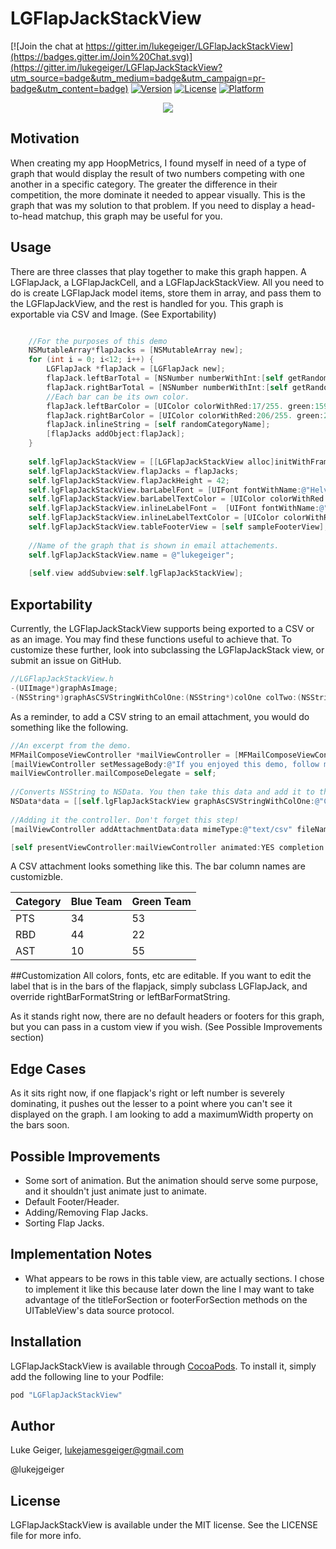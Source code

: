 # LGFlapJackStackView

[![Join the chat at https://gitter.im/lukegeiger/LGFlapJackStackView](https://badges.gitter.im/Join%20Chat.svg)](https://gitter.im/lukegeiger/LGFlapJackStackView?utm_source=badge&utm_medium=badge&utm_campaign=pr-badge&utm_content=badge)
[![Version](https://img.shields.io/cocoapods/v/LGFlapJackStackView.svg?style=flat)](http://cocoapods.org/pods/LGFlapJackStackView)
[![License](https://img.shields.io/cocoapods/l/LGFlapJackStackView.svg?style=flat)](http://cocoapods.org/pods/LGFlapJackStackView)
[![Platform](https://img.shields.io/cocoapods/p/LGFlapJackStackView.svg?style=flat)](http://cocoapods.org/pods/LGFlapJackStackView)

<p align="center">
  <img src="https://raw.githubusercontent.com/lukegeiger/LGFlapJackStackView/master/lukegeiger-flapjackstackview-ios-objective-c-detroit.png">
</p>

## Motivation
When creating my app HoopMetrics, I found myself in need of a type of graph that would display the result of two numbers competing with one another in a specific category. The greater the difference in their competition, the more dominate it needed to appear visually. This is the graph that was my solution to that problem. If you need to display a head-to-head matchup, this graph may be useful for you.

## Usage
There are three classes that play together to make this graph happen. A LGFlapJack, a LGFlapJackCell, and a LGFlapJackStackView. All you need to do is create LGFlapJack model items, store them in array, and pass them to the LGFlapJackView, and the rest is handled for you. This graph is exportable via CSV and Image. (See Exportability)

```objective-c

    //For the purposes of this demo
    NSMutableArray*flapJacks = [NSMutableArray new];
    for (int i = 0; i<12; i++) {
        LGFlapJack *flapJack = [LGFlapJack new];
        flapJack.leftBarTotal = [NSNumber numberWithInt:[self getRandomNumberBetween:0 to:100]];
        flapJack.rightBarTotal = [NSNumber numberWithInt:[self getRandomNumberBetween:0 to:100]];
        //Each bar can be its own color.
        flapJack.leftBarColor = [UIColor colorWithRed:17/255. green:159/255. blue:194/255. alpha:1.0];
        flapJack.rightBarColor = [UIColor colorWithRed:206/255. green:218/255. blue:60/255. alpha:1.0];
        flapJack.inlineString = [self randomCategoryName];
        [flapJacks addObject:flapJack];
    }
    
    self.lgFlapJackStackView = [[LGFlapJackStackView alloc]initWithFrame:self.view.bounds];
    self.lgFlapJackStackView.flapJacks = flapJacks;
    self.lgFlapJackStackView.flapJackHeight = 42;
    self.lgFlapJackStackView.barLabelFont = [UIFont fontWithName:@"HelveticaNeue-Light" size:12];
    self.lgFlapJackStackView.barLabelTextColor = [UIColor colorWithRed:85/255. green:85/255. blue:85/255. alpha:1.0];
    self.lgFlapJackStackView.inlineLabelFont =  [UIFont fontWithName:@"HelveticaNeue-Light" size:12];
    self.lgFlapJackStackView.inlineLabelTextColor = [UIColor colorWithRed:100/255. green:100/255. blue:100/255. alpha:1.0];
    self.lgFlapJackStackView.tableFooterView = [self sampleFooterView];
    
    //Name of the graph that is shown in email attachements.
    self.lgFlapJackStackView.name = @"lukegeiger";
    
    [self.view addSubview:self.lgFlapJackStackView];

```
## Exportability
Currently, the LGFlapJackStackView supports being exported to a CSV or as an image. You may find these functions useful to achieve that. To customize these further, look into subclassing the LGFlapJackStack view, or submit an issue on GitHub.

```objective-c
//LGFlapJackStackView.h
-(UIImage*)graphAsImage;
-(NSString*)graphAsCSVStringWithColOne:(NSString*)colOne colTwo:(NSString*)colTwo colThree:(NSString*)colThree;
```

As a reminder, to add a CSV string to an email attachment, you would do something like the following.

```objective-c
//An excerpt from the demo. 
MFMailComposeViewController *mailViewController = [MFMailComposeViewController new];
[mailViewController setMessageBody:@"If you enjoyed this demo, follow me on twitter! @lukejgeiger" isHTML:NO];
mailViewController.mailComposeDelegate = self;
            
//Converts NSString to NSData. You then take this data and add it to the MFMailComposeViewController.
NSData*data = [[self.lgFlapJackStackView graphAsCSVStringWithColOne:@"Category" colTwo:@"Blue Team" colThree:@"Green Team"]dataUsingEncoding:NSUTF8StringEncoding];
  
//Adding it the controller. Don't forget this step!
[mailViewController addAttachmentData:data mimeType:@"text/csv" fileName:[NSString stringWithFormat:@"%@.csv",self.lgFlapJackStackView.name]];

[self presentViewController:mailViewController animated:YES completion:nil];
```

A CSV attachment looks something like this. The bar column names are customizble.

| Category  | Blue Team | Green Team |
|-----------|-----------|------------|
| PTS       | 34        | 53         |
| RBD       | 44        | 22         |
| AST       | 10        | 55         |


##Customization
All colors, fonts, etc are editable. If you want to edit the label that is in the bars of the flapjack, simply subclass LGFlapJack, and override rightBarFormatString or leftBarFormatString. 

As it stands right now, there are no default headers or footers for this graph, but you can pass in a custom view if you wish. (See Possible Improvements section)

## Edge Cases
As it sits right now, if one flapjack's right or left number is severely dominating, it pushes out the lesser to a point where you can't see it displayed on the graph. I am looking to add a maximumWidth property on the bars soon.

## Possible Improvements
- Some sort of animation. But the animation should serve some purpose, and it shouldn't just animate just to animate.
- Default Footer/Header.
- Adding/Removing Flap Jacks.
- Sorting Flap Jacks.

## Implementation Notes
- What appears to be rows in this table view, are actually sections. I chose to implement it like this because later down the line I may want to take advantage of the titleForSection or footerForSection methods on the UITableView's data source protocol.

## Installation

LGFlapJackStackView is available through [CocoaPods](http://cocoapods.org). To install
it, simply add the following line to your Podfile:

```ruby
pod "LGFlapJackStackView"
```

## Author

Luke Geiger, lukejamesgeiger@gmail.com

@lukejgeiger

## License

LGFlapJackStackView is available under the MIT license. See the LICENSE file for more info.
